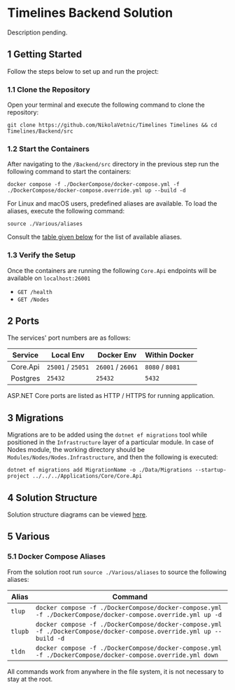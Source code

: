 # Timelines Backend Solution

Description pending.

## 1 Getting Started

Follow the steps below to set up and run the project:

### 1.1 Clone the Repository

Open your terminal and execute the following command to clone the repository:

```
git clone https://github.com/NikolaVetnic/Timelines Timelines && cd Timelines/Backend/src
```

### 1.2 Start the Containers

After navigating to the `/Backend/src` directory in the previous step run the following command to start the containers:

```
docker compose -f ./DockerCompose/docker-compose.yml -f ./DockerCompose/docker-compose.override.yml up --build -d
```

For Linux and macOS users, predefined aliases are available. To load the aliases, execute the following command:

```
source ./Various/aliases
```

Consult the [table given below](#4-Various) for the list of available aliases.

### 1.3 Verify the Setup

Once the containers are running the following `Core.Api` endpoints will be available on `localhost:26001`

-   `GET /health`
-   `GET /Nodes`

## 2 Ports

The services' port numbers are as follows:

| Service  | Local Env         | Docker Env        | Within Docker   |
| -------- | ----------------- | ----------------- | --------------- |
| Core.Api | `25001` / `25051` | `26001` / `26061` | `8080` / `8081` |
| Postgres | `25432`           | `25432`           | `5432`          |

ASP.NET Core ports are listed as HTTP / HTTPS for running application.

## 3 Migrations

Migrations are to be added using the `dotnet ef migrations` tool while positioned in the `Infrastructure` layer of a particular module. In case of Nodes module, the working directory should be `Modules/Nodes/Nodes.Infrastructure`, and then the following is executed:

```shell
dotnet ef migrations add MigrationName -o ./Data/Migrations --startup-project ../../../Applications/Core/Core.Api
```

## 4 Solution Structure

Solution structure diagrams can be viewed [here](https://drive.google.com/drive/folders/1HYEQCzZ2Otbqf1CSzVkrOl4q5qZRX4Vi?usp=sharing).

## 5 Various

### 5.1 Docker Compose Aliases

From the solution root run `source ./Various/aliases` to source the following aliases:

| Alias   | Command                                                                                                             |
| ------- | ------------------------------------------------------------------------------------------------------------------- |
| `tlup`  | `docker compose -f ./DockerCompose/docker-compose.yml -f ./DockerCompose/docker-compose.override.yml up -d`         |
| `tlupb` | `docker compose -f ./DockerCompose/docker-compose.yml -f ./DockerCompose/docker-compose.override.yml up --build -d` |
| `tldn`  | `docker compose -f ./DockerCompose/docker-compose.yml -f ./DockerCompose/docker-compose.override.yml down`          |

All commands work from anywhere in the file system, it is not necessary to stay at the root.

